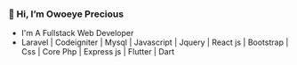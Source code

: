  ### 👋 Hi, I’m Owoeye Precious
- I'm A Fullstack Web Developer 
- Laravel | Codeigniter | Mysql | Javascript | Jquery | React js | Bootstrap | Css | Core Php | Express js | Flutter | Dart


<!---
parallelbox-lab/parallelbox-lab is a ✨ special ✨ repository because its `README.md` (this file) appears on your GitHub profile.
You can click the Preview link to take a look at your changes.
--->
